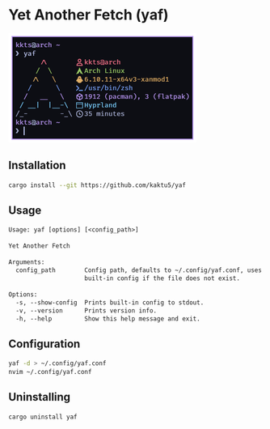 # Yet Another Fetch (yaf)

![Screenshot](screenshot.webp)

## Installation

```sh
cargo install --git https://github.com/kaktu5/yaf
```

## Usage

```
Usage: yaf [options] [<config_path>]

Yet Another Fetch

Arguments:
  config_path        Config path, defaults to ~/.config/yaf.conf, uses
                     built-in config if the file does not exist.

Options:
  -s, --show-config  Prints built-in config to stdout.
  -v, --version      Prints version info.
  -h, --help         Show this help message and exit.
```

## Configuration

```sh
yaf -d > ~/.config/yaf.conf
nvim ~/.config/yaf.conf
```

## Uninstalling

```sh
cargo uninstall yaf
```
